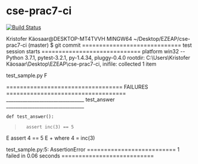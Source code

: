 # cse-prac7-ci
[![Build Status](https://travis-ci.com/KristoferKSR/cse-prac7-ci.svg?branch=master)](https://travis-ci.com/KristoferKSR/cse-prac7-ci)

Kristofer Käosaar@DESKTOP-MT4TVVH MINGW64 ~/Desktop/EZEAP/cse-prac7-ci (master)
$ git commit
============================= test session starts =============================
platform win32 -- Python 3.7.1, pytest-3.2.1, py-1.4.34, pluggy-0.4.0
rootdir: C:\Users\Kristofer Käosaar\Desktop\EZEAP\cse-prac7-ci, inifile:
collected 1 item

test_sample.py F

================================== FAILURES ===================================
_________________________________ test_answer _________________________________

    def test_answer():
>       assert inc(3) == 5
E       assert 4 == 5
E        +  where 4 = inc(3)

test_sample.py:5: AssertionError
========================== 1 failed in 0.06 seconds ===========================


